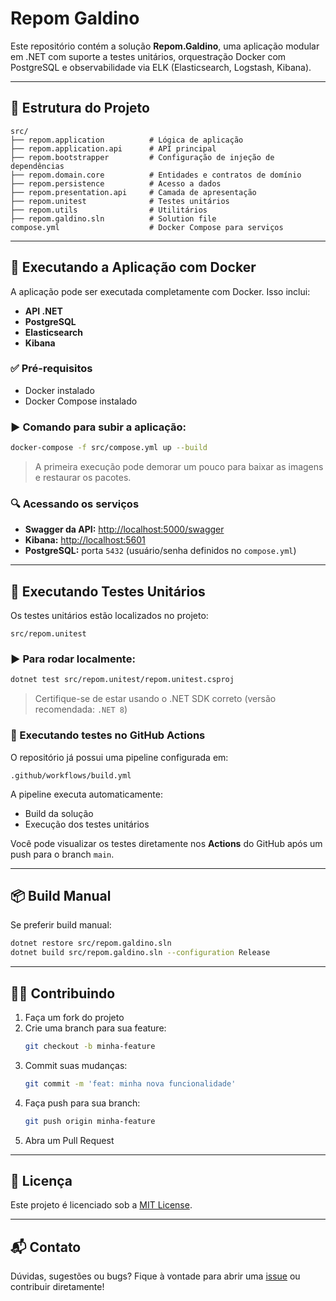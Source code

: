 # Repom Galdino

Este repositório contém a solução **Repom.Galdino**, uma aplicação modular em .NET com suporte a testes unitários, orquestração Docker com PostgreSQL e observabilidade via ELK (Elasticsearch, Logstash, Kibana).

---

## 🧱 Estrutura do Projeto

```
src/
├── repom.application          # Lógica de aplicação
├── repom.application.api      # API principal
├── repom.bootstrapper         # Configuração de injeção de dependências
├── repom.domain.core          # Entidades e contratos de domínio
├── repom.persistence          # Acesso a dados
├── repom.presentation.api     # Camada de apresentação
├── repom.unitest              # Testes unitários
├── repom.utils                # Utilitários
├── repom.galdino.sln          # Solution file
compose.yml                    # Docker Compose para serviços
```

---

## 🚀 Executando a Aplicação com Docker

A aplicação pode ser executada completamente com Docker. Isso inclui:

- **API .NET**
- **PostgreSQL**
- **Elasticsearch**
- **Kibana**

### ✅ Pré-requisitos

- Docker instalado
- Docker Compose instalado

### ▶️ Comando para subir a aplicação:

```bash
docker-compose -f src/compose.yml up --build
```

> A primeira execução pode demorar um pouco para baixar as imagens e restaurar os pacotes.

### 🔍 Acessando os serviços

- **Swagger da API:** [http://localhost:5000/swagger](http://localhost:5000/swagger)
- **Kibana:** [http://localhost:5601](http://localhost:5601)
- **PostgreSQL:** porta `5432` (usuário/senha definidos no `compose.yml`)

---

## 🧪 Executando Testes Unitários

Os testes unitários estão localizados no projeto:

```
src/repom.unitest
```

### ▶️ Para rodar localmente:

```bash
dotnet test src/repom.unitest/repom.unitest.csproj
```

> Certifique-se de estar usando o .NET SDK correto (versão recomendada: `.NET 8`)

### 🧬 Executando testes no GitHub Actions

O repositório já possui uma pipeline configurada em:

```
.github/workflows/build.yml
```

A pipeline executa automaticamente:

- Build da solução
- Execução dos testes unitários

Você pode visualizar os testes diretamente nos **Actions** do GitHub após um push para o branch `main`.

---

## 📦 Build Manual

Se preferir build manual:

```bash
dotnet restore src/repom.galdino.sln
dotnet build src/repom.galdino.sln --configuration Release
```

---

## 👨‍💻 Contribuindo

1. Faça um fork do projeto
2. Crie uma branch para sua feature:
   ```bash
   git checkout -b minha-feature
   ```
3. Commit suas mudanças:
   ```bash
   git commit -m 'feat: minha nova funcionalidade'
   ```
4. Faça push para sua branch:
   ```bash
   git push origin minha-feature
   ```
5. Abra um Pull Request

---

## 🧾 Licença

Este projeto é licenciado sob a [MIT License](LICENSE).

---

## 📬 Contato

Dúvidas, sugestões ou bugs? Fique à vontade para abrir uma [issue](https://github.com/seu-repo/issues) ou contribuir diretamente!